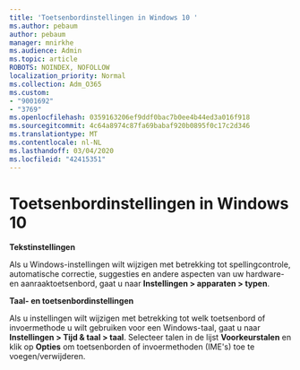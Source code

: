 ```yaml
---
title: 'Toetsenbordinstellingen in Windows 10 '
ms.author: pebaum
author: pebaum
manager: mnirkhe
ms.audience: Admin
ms.topic: article
ROBOTS: NOINDEX, NOFOLLOW
localization_priority: Normal
ms.collection: Adm_O365
ms.custom:
- "9001692"
- "3769"
ms.openlocfilehash: 0359163206ef9ddf0bac7b0ee4b44ed3a016f918
ms.sourcegitcommit: 4c64a8974c87fa69babaf920b0895f0c17c2d346
ms.translationtype: MT
ms.contentlocale: nl-NL
ms.lasthandoff: 03/04/2020
ms.locfileid: "42415351"
---
```

# <a name="keyboard-settings-in-windows-10"></a>Toetsenbordinstellingen in Windows 10

**Tekstinstellingen**

Als u Windows-instellingen wilt wijzigen met betrekking tot spellingcontrole, automatische correctie, suggesties en andere aspecten van uw hardware- en aanraaktoetsenbord, gaat u naar **Instellingen > apparaten > typen**. 

**Taal- en toetsenbordinstellingen**

Als u instellingen wilt wijzigen met betrekking tot welk toetsenbord of invoermethode u wilt gebruiken voor een Windows-taal, gaat u naar **Instellingen > Tijd & taal > taal**. Selecteer talen in de lijst **Voorkeurstalen** en klik op **Opties** om toetsenborden of invoermethoden (IME's) toe te voegen/verwijderen.
